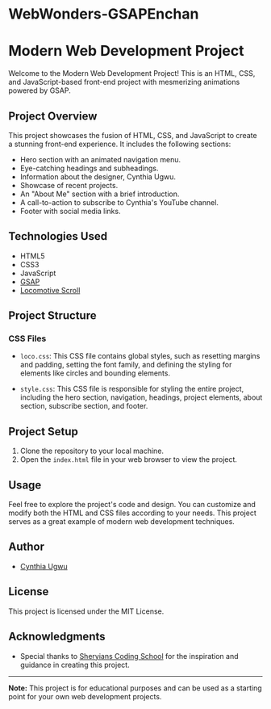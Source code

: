 # WebWonders-GSAPEnchan
# Modern Web Development Project

Welcome to the Modern Web Development Project! This is an HTML, CSS, and JavaScript-based front-end project with mesmerizing animations powered by GSAP.

## Project Overview

This project showcases the fusion of HTML, CSS, and JavaScript to create a stunning front-end experience. It includes the following sections:

- Hero section with an animated navigation menu.
- Eye-catching headings and subheadings.
- Information about the designer, Cynthia Ugwu.
- Showcase of recent projects.
- An "About Me" section with a brief introduction.
- A call-to-action to subscribe to Cynthia's YouTube channel.
- Footer with social media links.

## Technologies Used

- HTML5
- CSS3
- JavaScript
- [GSAP](https://greensock.com/gsap/)
- [Locomotive Scroll](https://locomotivemtl.github.io/locomotive-scroll/)

## Project Structure

### CSS Files

- `loco.css`: This CSS file contains global styles, such as resetting margins and padding, setting the font family, and defining the styling for elements like circles and bounding elements.

- `style.css`: This CSS file is responsible for styling the entire project, including the hero section, navigation, headings, project elements, about section, subscribe section, and footer.

## Project Setup

1. Clone the repository to your local machine.
2. Open the `index.html` file in your web browser to view the project.

## Usage

Feel free to explore the project's code and design. You can customize and modify both the HTML and CSS files according to your needs. This project serves as a great example of modern web development techniques.

## Author

- [Cynthia Ugwu](https://cynthiaugwu.com/)

## License

This project is licensed under the MIT License.

## Acknowledgments

- Special thanks to [Sheryians Coding School](https://www.youtube.com/@thesheryianscodingschool) for the inspiration and guidance in creating this project.

---

**Note:** This project is for educational purposes and can be used as a starting point for your own web development projects.

